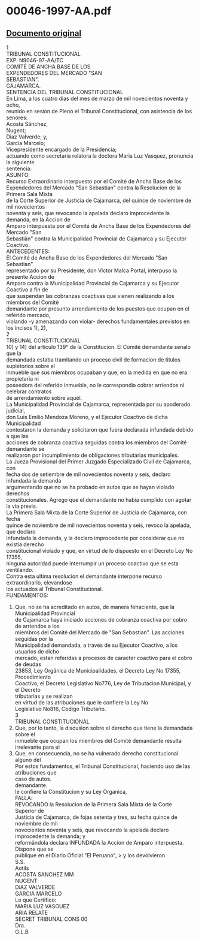 
00046-1997-AA.pdf
=================
  
[Documento original](https://tc.gob.pe/jurisprudencia/1998/00046-1997-AA.pdf)  
---  
1  
TRIBUNAL CONSTITUCIONAL  
EXP. N9046-97-AA/TC  
COMITÉ DE ANCHA BASE DE LOS  
EXPENDEDORES DEL MERCADO "SAN  
SEBASTIAN".  
CAJAMARCA.  
SENTENCIA DEL TRIBUNAL CONSTITUCIONAL  
En Lima, a los cuatro dias del mes de marzo de mil novecientos noventa y ocho,  
reunido en sesion de Pleno el Tribunal Constitucional, con asistencia de los senores:  
Acosta Sânchez,  
Nugent;  
Diaz Valverde; y,  
Garcia Marcelo;  
Vicepresidente encargado de la Presidencia;  
actuando como secretaria relatora la doctora Maria Luz Vasquez, pronuncia la siguiente  
sentencia:  
ASUNTO:  
Recurso Extraordinario interpuesto por el Comité de Ancha Base de los  
Expendedores del Mercado "San Sebastian" contra la Resolucion de la Primera Sala Mixta  
de la Corte Superior de Justicia de Cajamarca, del quince de noviembre de mil novecientos  
noventa y seis, que revocando la apelada declaro improcedente la demanda, en la Accion de  
Amparo interpuesta por el Comité de Ancha Base de los Expendedores del Mercado "San  
Sebastiàn" contra la Municipalidad Provincial de Cajamarca y su Ejecutor Coactivo.  
ANTECEDENTES:  
El Comité de Ancha Base de los Expendedores del Mercado "San Sebastian"  
representado por su Presidente, don Victor Malca Portal, interpuso la presente Accion de  
Amparo contra la Municipalidad Provincial de Cajamarca y su Ejecutor Coactivo a fin de  
que suspendan las cobranzas coactivas que vienen realizando a los miembros del Comité  
demandante por presunto arrendamiento de los puestos que ocupan en el referido mercado,  
violando -y amenazando con violar- derechos fundamentales previstos en los incisos 1), 2),  
2  
TRIBUNAL CONSTITUCIONAL  
10) y 14) del articulo 139° de la Constitucion. El Comité demandante senalo que la  
demandada estaba tramitando un proceso civil de formacion de titulos supletorios sobre el  
inmueble que sus miembros ocupaban y que, en la medida en que no era propietaria ni  
poseedora del referido inmueble, no le correspondia cobrar arriendos ni celebrar contratos  
de arrendamiento sobre aquél.  
La Municipalidad Provincial de Cajamarca, representada por su apoderado judicial,  
don Luis Emilio Mendoza Moreno, y el Ejecutor Coactivo de dicha Municipalidad  
contestaron la demanda y solicitaron que fuera declarada infundada debido a que las  
acciones de cobranza coactiva seguidas contra los miembros del Comité demandante se  
realizaron por incumplimiento de obligaciones tributarias municipales.  
La Jueza Provisional del Primer Juzgado Especializado Civil de Cajamarca, con  
fecha dos de setiembre de mil novecientos noventa y seis, declaro infundada la demanda  
argumentando que no se ha probado en autos que se hayan violado derechos  
constitucionales. Agrego que el demandante no habia cumplido con agotar la via previa.  
La Primera Sala Mixta de la Corte Superior de Justicia de Cajamarca, con fecha  
quince de noviembre de mil novecientos noventa y seis, revoco la apelada, que declaro  
infundada la demanda, y la declaro improcedente por considerar que no existia derecho  
constitucional violado y que, en virtud de lo dispuesto en el Decreto Ley No 17355,  
ninguna autoridad puede interrumpir un proceso coactivo que se esta ventilando.  
Contra esta ultima resolucion el demandante interpone recurso extraordinario, elevandose  
los actuados al Tribunal Constitucional.  
FUNDAMENTOS:  
1. Que, no se ha acreditado en autos, de manera fehaciente, que la Municipalidad Provincial  
de Cajamarca haya iniciado acciones de cobranza coactiva por cobro de arriendos a los  
miembros del Comité del Mercado de "San Sebastian". Las acciones seguidas por la  
Municipalidad demandada, a través de su Ejecutor Coactivo, a los usuarios de dicho  
mercado, estan referidas a procesos de caracter coactivo para el cobro de deudas  
23853, Ley Orgânica de Municipalidades, el Decreto Ley No 17355, Procedimiento  
Coactivo, el Decreto Legislativo No776, Ley de Tributacion Municipal, y el Decreto  
tributarias y se realizan  
en virtud de las atribuciones que le confiere la Ley No  
Legislativo No816, Codigo Tributario.  
3  
TRIBUNAL CONSTITUCIONAL  
2. Que, por lo tanto, la discusion sobre el derecho que tiene la demandada sobre el  
inmueble que ocupan los miembros del Comité demandante resulta irrelevante para el  
3. Que, en consecuencia, no se ha vulnerado derecho constitucional alguno del  
Por estos fundamentos, el Tribunal Constitucional, haciendo uso de las atribuciones que  
caso de autos.  
demandante.  
le confiere la Constitucion y su Ley Organica,  
FALLA:  
REVOCANDO la Resolucion de la Primera Sala Mixta de la Corte Superior de  
Justicia de Cajamarca, de fojas setenta y tres, su fecha quince de noviembre de mil  
novecientos noventa y seis, que revocando la apelada declaro improcedente la demanda; y  
reformândola declara INFUNDADA la Accion de Amparo interpuesta. Dispone que se  
publique en el Diario Oficial "El Peruano", > y los devolvieron.  
S.S.  
Aotils  
ACOSTA SANCHEZ MM  
NUGENT  
DiAZ VALVERDE  
GARCIA MARCELO  
Lo que Certifico:  
MARIA LUZ VASOUEZ  
ARIA RELATE  
SECRET TRIBUNAL CONS 00   
Dra.  
G.L.B